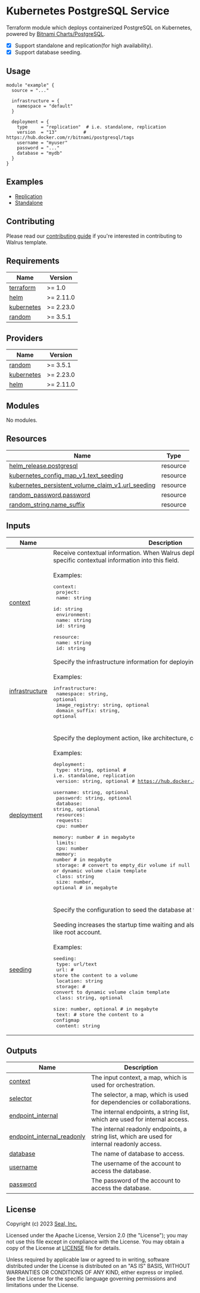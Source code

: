 # Kubernetes PostgreSQL Service

Terraform module which deploys containerized PostgreSQL on Kubernetes, powered by [Bitnami Charts/PostgreSQL](https://github.com/bitnami/charts/tree/main/bitnami/postgresql).

- [x] Support standalone and replication(for high availability).
- [x] Support database seeding.

## Usage

```hcl
module "example" {
  source = "..."

  infrastructure = {
    namespace = "default"
  }

  deployment = {
    type     = "replication"  # i.e. standalone, replication
    version  = "13"          # https://hub.docker.com/r/bitnami/postgresql/tags
    username = "myuser"
    password = "..."
    database = "mydb"
  }
}
```

## Examples

- [Replication](./examples/replication)
- [Standalone](./examples/standalone)

## Contributing

Please read our [contributing guide](./docs/CONTRIBUTING.md) if you're interested in contributing to Walrus template.

<!-- BEGIN_TF_DOCS -->
## Requirements

| Name | Version |
|------|---------|
| <a name="requirement_terraform"></a> [terraform](#requirement\_terraform) | >= 1.0 |
| <a name="requirement_helm"></a> [helm](#requirement\_helm) | >= 2.11.0 |
| <a name="requirement_kubernetes"></a> [kubernetes](#requirement\_kubernetes) | >= 2.23.0 |
| <a name="requirement_random"></a> [random](#requirement\_random) | >= 3.5.1 |

## Providers

| Name | Version |
|------|---------|
| <a name="provider_random"></a> [random](#provider\_random) | >= 3.5.1 |
| <a name="provider_kubernetes"></a> [kubernetes](#provider\_kubernetes) | >= 2.23.0 |
| <a name="provider_helm"></a> [helm](#provider\_helm) | >= 2.11.0 |

## Modules

No modules.

## Resources

| Name | Type |
|------|------|
| [helm_release.postgresql](https://registry.terraform.io/providers/hashicorp/helm/latest/docs/resources/release) | resource |
| [kubernetes_config_map_v1.text_seeding](https://registry.terraform.io/providers/hashicorp/kubernetes/latest/docs/resources/config_map_v1) | resource |
| [kubernetes_persistent_volume_claim_v1.url_seeding](https://registry.terraform.io/providers/hashicorp/kubernetes/latest/docs/resources/persistent_volume_claim_v1) | resource |
| [random_password.password](https://registry.terraform.io/providers/hashicorp/random/latest/docs/resources/password) | resource |
| [random_string.name_suffix](https://registry.terraform.io/providers/hashicorp/random/latest/docs/resources/string) | resource |

## Inputs

| Name | Description | Type | Default | Required |
|------|-------------|------|---------|:--------:|
| <a name="input_context"></a> [context](#input\_context) | Receive contextual information. When Walrus deploys, Walrus will inject specific contextual information into this field.<br><br>Examples:<pre>context:<br>  project:<br>    name: string<br>    id: string<br>  environment:<br>    name: string<br>    id: string<br>  resource:<br>    name: string<br>    id: string</pre> | `map(any)` | `{}` | no |
| <a name="input_infrastructure"></a> [infrastructure](#input\_infrastructure) | Specify the infrastructure information for deploying.<br><br>Examples:<pre>infrastructure:<br>  namespace: string, optional<br>  image_registry: string, optional<br>  domain_suffix: string, optional</pre> | <pre>object({<br>    namespace      = optional(string)<br>    image_registry = optional(string, "registry-1.docker.io")<br>    domain_suffix  = optional(string, "cluster.local")<br>  })</pre> | `{}` | no |
| <a name="input_deployment"></a> [deployment](#input\_deployment) | Specify the deployment action, like architecture, connection account and so on.<br><br>Examples:<pre>deployment:<br>  type: string, optional         # i.e. standalone, replication<br>  version: string, optional      # https://hub.docker.com/r/bitnami/postgresql/tags<br>  username: string, optional<br>  password: string, optional<br>  database: string, optional<br>  resources:<br>    requests:<br>      cpu: number     <br>      memory: number             # in megabyte<br>    limits:<br>      cpu: number<br>      memory: number             # in megabyte<br>  storage:                       # convert to empty_dir volume if null or dynamic volume claim template<br>    class: string<br>    size: number, optional       # in megabyte</pre> | <pre>object({<br>    type     = optional(string, "standalone")<br>    version  = optional(string, "13")<br>    username = optional(string, "postgres")<br>    password = optional(string)<br>    database = optional(string, "mydb")<br>    resources = optional(object({<br>      requests = object({<br>        cpu    = optional(number, 0.25)<br>        memory = optional(number, 256)<br>      })<br>      limits = optional(object({<br>        cpu    = optional(number, 0)<br>        memory = optional(number, 0)<br>      }))<br>    }), { requests = { cpu = 0.25, memory = 256 } })<br>    storage = optional(object({<br>      class = optional(string)<br>      size  = optional(number, 20 * 1024)<br>    }), { size = 20 * 1024 })<br>  })</pre> | <pre>{<br>  "database": "mydb",<br>  "resources": {<br>    "requests": {<br>      "cpu": 0.25,<br>      "memory": 256<br>    }<br>  },<br>  "storage": {<br>    "size": 20480<br>  },<br>  "type": "standalone",<br>  "username": "postgres",<br>  "version": "13"<br>}</pre> | no |
| <a name="input_seeding"></a> [seeding](#input\_seeding) | Specify the configuration to seed the database at first-time creating.<br><br>Seeding increases the startup time waiting and also needs proper permission, <br>like root account.<br><br>Examples:<pre>seeding:<br>  type: url/text<br>  url:                           # store the content to a volume<br>    location: string<br>    storage:                     # convert to dynamic volume claim template<br>      class: string, optional<br>      size: number, optional     # in megabyte<br>  text:                          # store the content to a configmap<br>    content: string</pre> | <pre>object({<br>    type = optional(string, "url")<br>    url = optional(object({<br>      location = string<br>      storage = optional(object({<br>        class = optional(string)<br>        size  = optional(number, 10 * 1024)<br>      }))<br>    }))<br>    text = optional(object({<br>      content = string<br>    }))<br>  })</pre> | `{}` | no |

## Outputs

| Name | Description |
|------|-------------|
| <a name="output_context"></a> [context](#output\_context) | The input context, a map, which is used for orchestration. |
| <a name="output_selector"></a> [selector](#output\_selector) | The selector, a map, which is used for dependencies or collaborations. |
| <a name="output_endpoint_internal"></a> [endpoint\_internal](#output\_endpoint\_internal) | The internal endpoints, a string list, which are used for internal access. |
| <a name="output_endpoint_internal_readonly"></a> [endpoint\_internal\_readonly](#output\_endpoint\_internal\_readonly) | The internal readonly endpoints, a string list, which are used for internal readonly access. |
| <a name="output_database"></a> [database](#output\_database) | The name of database to access. |
| <a name="output_username"></a> [username](#output\_username) | The username of the account to access the database. |
| <a name="output_password"></a> [password](#output\_password) | The password of the account to access the database. |
<!-- END_TF_DOCS -->

## License

Copyright (c) 2023 [Seal, Inc.](https://seal.io)

Licensed under the Apache License, Version 2.0 (the "License");
you may not use this file except in compliance with the License.
You may obtain a copy of the License at [LICENSE](./LICENSE) file for details.

Unless required by applicable law or agreed to in writing, software
distributed under the License is distributed on an "AS IS" BASIS,
WITHOUT WARRANTIES OR CONDITIONS OF ANY KIND, either express or implied.
See the License for the specific language governing permissions and
limitations under the License.
